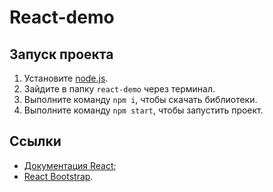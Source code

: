 # React-demo

## Запуск проекта

1. Установите [node.js](https://nodejs.org/en).
2. Зайдите в папку `react-demo` через терминал.
3. Выполните команду `npm i`, чтобы скачать библиотеки.
4. Выполните команду `npm start`, чтобы запустить проект.

## Ссылки

- [Документация React](https://react.dev/learn);
- [React Bootstrap](https://react-bootstrap.github.io/docs/components/accordion).